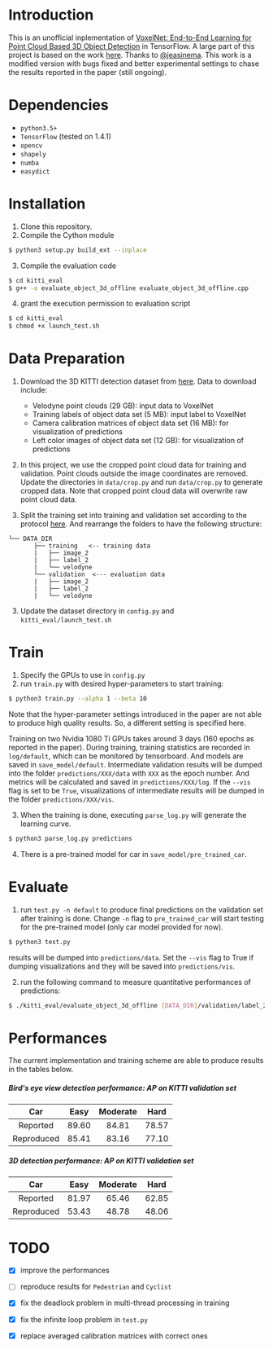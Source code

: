 # Introduction

This is an unofficial inplementation of [VoxelNet: End-to-End Learning for Point Cloud Based 3D Object Detection](https://arxiv.org/abs/1711.06396) in TensorFlow. A large part of this project is based on the work [here](https://github.com/jeasinema/VoxelNet-tensorflow). Thanks to [@jeasinema](https://github.com/jeasinema). This work is a modified version with bugs fixed and better experimental settings to chase the results reported in the paper (still ongoing).

# Dependencies
- `python3.5+`
- `TensorFlow` (tested on 1.4.1)
- `opencv`
- `shapely`
- `numba`
- `easydict`

# Installation
1. Clone this repository.
2. Compile the Cython module
```bash
$ python3 setup.py build_ext --inplace
```
3. Compile the evaluation code
```bash
$ cd kitti_eval
$ g++ -o evaluate_object_3d_offline evaluate_object_3d_offline.cpp
```
4. grant the execution permission to evaluation script
```bash
$ cd kitti_eval
$ chmod +x launch_test.sh
```

# Data Preparation
1. Download the 3D KITTI detection dataset from [here](http://www.cvlibs.net/datasets/kitti/eval_object.php?obj_benchmark=3d). Data to download include:
    * Velodyne point clouds (29 GB): input data to VoxelNet
    * Training labels of object data set (5 MB): input label to VoxelNet
    * Camera calibration matrices of object data set (16 MB): for visualization of predictions
    * Left color images of object data set (12 GB): for visualization of predictions

2. In this project, we use the cropped point cloud data for training and validation. Point clouds outside the image coordinates are removed. Update the directories in `data/crop.py` and run `data/crop.py` to generate cropped data. Note that cropped point cloud data will overwrite raw point cloud data.

2. Split the training set into training and validation set according to the protocol [here](https://xiaozhichen.github.io/files/mv3d/imagesets.tar.gz). And rearrange the folders to have the following structure:
```plain
└── DATA_DIR
       ├── training   <-- training data
       |   ├── image_2
       |   ├── label_2
       |   └── velodyne
       └── validation  <--- evaluation data
       |   ├── image_2
       |   ├── label_2
       |   └── velodyne
```
        
3. Update the dataset directory in `config.py` and `kitti_eval/launch_test.sh`

# Train
1. Specify the GPUs to use in `config.py`
2. run `train.py` with desired hyper-parameters to start training:
```bash
$ python3 train.py --alpha 1 --beta 10
```
Note that the hyper-parameter settings introduced in the paper are not able to produce high quality results. So, a different setting is specified here.

Training on two Nvidia 1080 Ti GPUs takes around 3 days (160 epochs as reported in the paper). During training, training statistics are recorded in `log/default`, which can be monitored by tensorboard. And models are saved in `save_model/default`. Intermediate validation results will be dumped into the folder `predictions/XXX/data` with `XXX` as the epoch number. And metrics will be calculated and saved in  `predictions/XXX/log`. If the `--vis` flag is set to be `True`, visualizations of intermediate results will be dumped in the folder `predictions/XXX/vis`.

3. When the training is done, executing `parse_log.py` will generate the learning curve.
```bash
$ python3 parse_log.py predictions
```

4. There is a pre-trained model for car in `save_model/pre_trained_car`.


# Evaluate
1. run `test.py -n default` to produce final predictions on the validation set after training is done. Change `-n` flag to `pre_trained_car` will start testing for the pre-trained model (only car model provided for now).
```bash
$ python3 test.py
```
results will be dumped into `predictions/data`. Set the `--vis` flag to True if dumping visualizations and they will be saved into `predictions/vis`.

2. run the following command to measure quantitative performances of predictions:
```bash
$ ./kitti_eval/evaluate_object_3d_offline [DATA_DIR]/validation/label_2 ./predictions
```

# Performances

The current implementation and training scheme are able to produce results in the tables below.

##### Bird's eye view detection performance: AP on KITTI validation set

| Car | Easy | Moderate | Hard |
|:-:|:-:|:-:|:-:|
| Reported | 89.60 | 84.81 | 78.57 |
| Reproduced | 85.41  | 83.16  | 77.10 |

##### 3D detection performance: AP on KITTI validation set

| Car | Easy | Moderate | Hard |
|:-:|:-:|:-:|:-:|
| Reported | 81.97 | 65.46 | 62.85 |
| Reproduced | 53.43  | 48.78 | 48.06 |

# TODO
- [X] improve the performances
- [ ] reproduce results for `Pedestrian` and `Cyclist`
- [X] fix the deadlock problem in multi-thread processing in training
- [X] fix the infinite loop problem in `test.py`
- [X] replace averaged calibration matrices with correct ones


